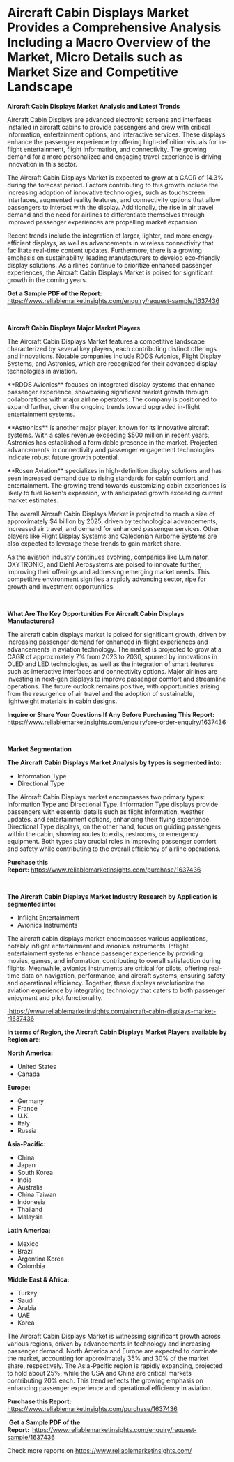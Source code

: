 <p><h1>Aircraft Cabin Displays Market Provides a Comprehensive Analysis Including a Macro Overview of the Market, Micro Details such as Market Size and Competitive Landscape</h1></p><p><strong>Aircraft Cabin Displays Market Analysis and Latest Trends</strong></p>
<p><p>Aircraft Cabin Displays are advanced electronic screens and interfaces installed in aircraft cabins to provide passengers and crew with critical information, entertainment options, and interactive services. These displays enhance the passenger experience by offering high-definition visuals for in-flight entertainment, flight information, and connectivity. The growing demand for a more personalized and engaging travel experience is driving innovation in this sector.</p><p>The Aircraft Cabin Displays Market is expected to grow at a CAGR of 14.3% during the forecast period. Factors contributing to this growth include the increasing adoption of innovative technologies, such as touchscreen interfaces, augmented reality features, and connectivity options that allow passengers to interact with the display. Additionally, the rise in air travel demand and the need for airlines to differentiate themselves through improved passenger experiences are propelling market expansion. </p><p>Recent trends include the integration of larger, lighter, and more energy-efficient displays, as well as advancements in wireless connectivity that facilitate real-time content updates. Furthermore, there is a growing emphasis on sustainability, leading manufacturers to develop eco-friendly display solutions. As airlines continue to prioritize enhanced passenger experiences, the Aircraft Cabin Displays Market is poised for significant growth in the coming years.</p></p>
<p><strong>Get a Sample PDF of the Report:&nbsp;</strong> <a href="https://www.reliablemarketinsights.com/enquiry/request-sample/1637436?utm_campaign=2116&utm_medium=2&utm_source=Github&utm_content=ia&utm_term=17022025&utm_id=aircraft-cabin-displays">https://www.reliablemarketinsights.com/enquiry/request-sample/1637436</a></p>
<p>&nbsp;</p>
<p><strong>Aircraft Cabin Displays Major Market Players</strong></p>
<p><p>The Aircraft Cabin Displays Market features a competitive landscape characterized by several key players, each contributing distinct offerings and innovations. Notable companies include RDDS Avionics, Flight Display Systems, and Astronics, which are recognized for their advanced display technologies in aviation.</p><p>**RDDS Avionics** focuses on integrated display systems that enhance passenger experience, showcasing significant market growth through collaborations with major airline operators. The company is positioned to expand further, given the ongoing trends toward upgraded in-flight entertainment systems.</p><p>**Astronics** is another major player, known for its innovative aircraft systems. With a sales revenue exceeding $500 million in recent years, Astronics has established a formidable presence in the market. Projected advancements in connectivity and passenger engagement technologies indicate robust future growth potential.</p><p>**Rosen Aviation** specializes in high-definition display solutions and has seen increased demand due to rising standards for cabin comfort and entertainment. The growing trend towards customizing cabin experiences is likely to fuel Rosen's expansion, with anticipated growth exceeding current market estimates.</p><p>The overall Aircraft Cabin Displays Market is projected to reach a size of approximately $4 billion by 2025, driven by technological advancements, increased air travel, and demand for enhanced passenger services. Other players like Flight Display Systems and Caledonian Airborne Systems are also expected to leverage these trends to gain market share.</p><p>As the aviation industry continues evolving, companies like Luminator, OXYTRONIC, and Diehl Aerosystems are poised to innovate further, improving their offerings and addressing emerging market needs. This competitive environment signifies a rapidly advancing sector, ripe for growth and investment opportunities.</p></p>
<p>&nbsp;</p>
<p><strong>What Are The Key Opportunities For Aircraft Cabin Displays Manufacturers?</strong></p>
<p><p>The aircraft cabin displays market is poised for significant growth, driven by increasing passenger demand for enhanced in-flight experiences and advancements in aviation technology. The market is projected to grow at a CAGR of approximately 7% from 2023 to 2030, spurred by innovations in OLED and LED technologies, as well as the integration of smart features such as interactive interfaces and connectivity options. Major airlines are investing in next-gen displays to improve passenger comfort and streamline operations. The future outlook remains positive, with opportunities arising from the resurgence of air travel and the adoption of sustainable, lightweight materials in cabin designs.</p></p>
<p><strong>Inquire or Share Your Questions If Any Before Purchasing This Report:</strong> <a href="https://www.reliablemarketinsights.com/enquiry/pre-order-enquiry/1637436?utm_campaign=2116&utm_medium=2&utm_source=Github&utm_content=ia&utm_term=17022025&utm_id=aircraft-cabin-displays">https://www.reliablemarketinsights.com/enquiry/pre-order-enquiry/1637436</a></p>
<p>&nbsp;</p>
<p><strong>Market Segmentation</strong></p>
<p><strong>The Aircraft Cabin Displays Market Analysis by types is segmented into:</strong></p>
<p><ul><li>Information Type</li><li>Directional Type</li></ul></p>
<p><p>The Aircraft Cabin Displays market encompasses two primary types: Information Type and Directional Type. Information Type displays provide passengers with essential details such as flight information, weather updates, and entertainment options, enhancing their flying experience. Directional Type displays, on the other hand, focus on guiding passengers within the cabin, showing routes to exits, restrooms, or emergency equipment. Both types play crucial roles in improving passenger comfort and safety while contributing to the overall efficiency of airline operations.</p></p>
<p><strong>Purchase this Report:&nbsp;</strong><a href="https://www.reliablemarketinsights.com/purchase/1637436?utm_campaign=2116&utm_medium=2&utm_source=Github&utm_content=ia&utm_term=17022025&utm_id=aircraft-cabin-displays">https://www.reliablemarketinsights.com/purchase/1637436</a></p>
<p>&nbsp;</p>
<p><strong>The Aircraft Cabin Displays Market Industry Research by Application is segmented into:</strong></p>
<p><ul><li>Inflight Entertainment</li><li>Avionics Instruments</li></ul></p>
<p><p>The aircraft cabin displays market encompasses various applications, notably inflight entertainment and avionics instruments. Inflight entertainment systems enhance passenger experience by providing movies, games, and information, contributing to overall satisfaction during flights. Meanwhile, avionics instruments are critical for pilots, offering real-time data on navigation, performance, and aircraft systems, ensuring safety and operational efficiency. Together, these displays revolutionize the aviation experience by integrating technology that caters to both passenger enjoyment and pilot functionality.</p></p>
<p><a href="https://www.reliablemarketinsights.com/aircraft-cabin-displays-market-r1637436?utm_campaign=2116&utm_medium=2&utm_source=Github&utm_content=ia&utm_term=17022025&utm_id=aircraft-cabin-displays">&nbsp;https://www.reliablemarketinsights.com/aircraft-cabin-displays-market-r1637436</a></p>
<p><strong>In terms of Region, the Aircraft Cabin Displays Market Players available by Region are:</strong></p>
<p>
    <p> <strong> North America: </strong>
        <ul>
            <li>United States</li>
            <li>Canada</li>
        </ul>
        </p> 
    <p> <strong> Europe: </strong>
        <ul>
            <li>Germany</li>
            <li>France</li>
            <li>U.K.</li>
            <li>Italy</li>
            <li>Russia</li>
        </ul>
        </p> 
    <p> <strong> Asia-Pacific: </strong>
        <ul>
            <li>China</li>
            <li>Japan</li>
            <li>South Korea</li>
            <li>India</li>
            <li>Australia</li>
            <li>China Taiwan</li>
            <li>Indonesia</li>
            <li>Thailand</li>
            <li>Malaysia</li>
        </ul>
        </p> 
    <p> <strong> Latin America: </strong>
        <ul>
            <li>Mexico</li>
            <li>Brazil</li>
            <li>Argentina Korea</li>
            <li>Colombia</li>
        </ul>
        </p> 
    <p> <strong> Middle East & Africa: </strong>
        <ul>
            <li>Turkey</li>
            <li>Saudi</li>
            <li>Arabia</li>
            <li>UAE</li>
            <li>Korea</li>
        </ul>
    </p>
    </p>
<p><p>The Aircraft Cabin Displays Market is witnessing significant growth across various regions, driven by advancements in technology and increasing passenger demand. North America and Europe are expected to dominate the market, accounting for approximately 35% and 30% of the market share, respectively. The Asia-Pacific region is rapidly expanding, projected to hold about 25%, while the USA and China are critical markets contributing 20% each. This trend reflects the growing emphasis on enhancing passenger experience and operational efficiency in aviation.</p></p>
<p><strong>Purchase this Report: </strong><a href="https://www.reliablemarketinsights.com/purchase/1637436?utm_campaign=2116&utm_medium=2&utm_source=Github&utm_content=ia&utm_term=17022025&utm_id=aircraft-cabin-displays">https://www.reliablemarketinsights.com/purchase/1637436</a></p>
<p>&nbsp;<strong>Get a Sample PDF of the Report:&nbsp;&nbsp;</strong><a href="https://www.reliablemarketinsights.com/enquiry/request-sample/1637436?utm_campaign=2116&utm_medium=2&utm_source=Github&utm_content=ia&utm_term=17022025&utm_id=aircraft-cabin-displays">https://www.reliablemarketinsights.com/enquiry/request-sample/1637436</a></p>
<p><strong></strong></p>
<p>Check more reports on <a href="https://www.reliablemarketinsights.com/?utm_campaign=2116&utm_medium=2&utm_source=Github&utm_content=ia&utm_term=17022025&utm_id=aircraft-cabin-displays">https://www.reliablemarketinsights.com/</a></p>